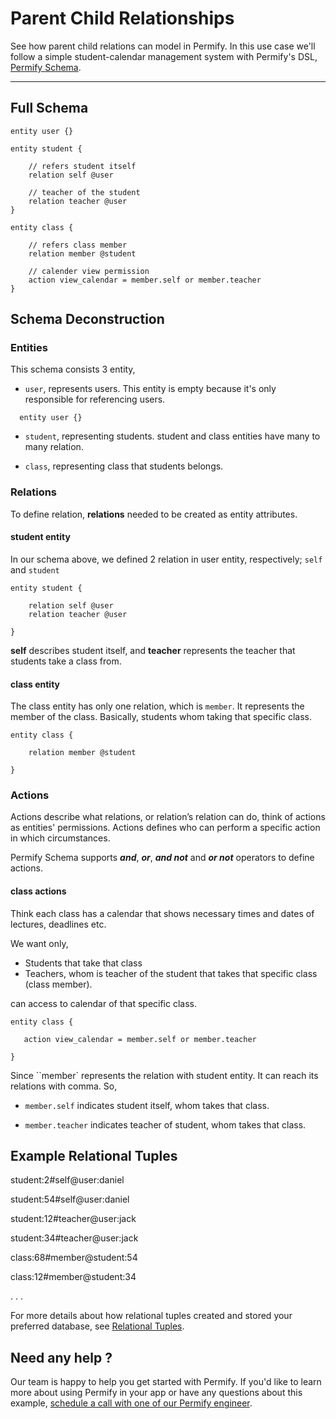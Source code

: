 
# Parent Child Relationships

See how parent child relations can model in Permify. In this use case we'll follow a simple student-calendar management system with Permify's DSL, [Permify Schema].

[Permify Schema]: ../getting-started/modeling

-------

## Full Schema

```perm
entity user {}

entity student {

	// refers student itself
	relation self @user

	// teacher of the student
	relation teacher @user
}

entity class {

	// refers class member
	relation member @student

	// calender view permission
    action view_calendar = member.self or member.teacher
}
```

## Schema Deconstruction

### Entities

This schema consists 3 entity, 

- `user`, represents users. This entity is empty because it's only responsible for referencing users.

```perm
  entity user {}
```

- `student`, representing students. student and class entities have many to many relation.

- `class`, representing class that students belongs.

### Relations

To define relation, **relations** needed to be created as entity attributes.

#### student entity

In our schema above, we defined 2 relation in user entity, respectively; ``self`` and ``student`` 

```perm
entity student {

	relation self @user
	relation teacher @user

}

```

**self** describes student itself, and **teacher** represents the teacher that students take a class from. 

#### class entity

The class entity has only one relation, which is ``member``. It represents the member of the class. Basically, students whom taking that specific class.

```perm
entity class {

	relation member @student

}
```

### Actions

Actions describe what relations, or relation’s relation can do, think of actions as entities' permissions. Actions defines who can perform a specific action in which circumstances.

Permify Schema supports ***and***, ***or***, ***and not*** and ***or not*** operators to define actions. 

#### class actions

Think each class has a calendar that shows necessary times and dates of lectures, deadlines etc.

We want only,

- Students that take that class 
- Teachers, whom is teacher of the student that takes that specific class (class member). 

can access to calendar of that specific class.

```perm
entity class {

   action view_calendar = member.self or member.teacher

}
```

Since ``member` represents the relation with student entity. It can reach its relations with comma. So, 

- ``member.self``
indicates student itself, whom takes that class.

- ``member.teacher`` 
indicates teacher of student, whom takes that class.

## Example Relational Tuples 

student:2#self@user:daniel

student:54#self@user:daniel

student:12#teacher@user:jack

student:34#teacher@user:jack

class:68#member@student:54

class:12#member@student:34


.
.
.

For more details about how relational tuples created and stored your preferred database, see [Relational Tuples].

[Relational Tuples]: ../getting-started/sync-data.md

## Need any help ?

Our team is happy to help you get started with Permify. If you'd like to learn more about using Permify in your app or have any questions about this example, [schedule a call with one of our Permify engineer](https://meetings-eu1.hubspot.com/ege-aytin/call-with-an-expert).

